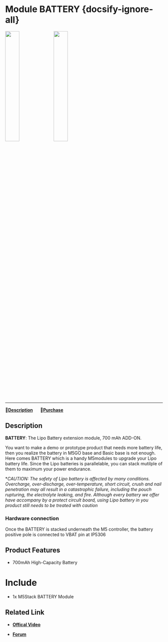 # Module BATTERY  {docsify-ignore-all}

<img src="assets/img/product_pics/module/module_battery_01.png" width="30%" height="30%"> <img src="assets/img/product_pics/module/module_battery_02.png" width="30%" height="30%">

***

:memo:**[Description](#Description)**&nbsp;&nbsp;&nbsp;&nbsp;&nbsp;&nbsp;🛒**[Purchase](https://www.aliexpress.com/store/product/M5Stack-Official-In-Stock-Battery-Module-for-Arduino-ESP32-Core-Development-Kit-Capacity-700mAh-Stackable-IoT/3226069_32839688875.html)**

## Description

**BATTERY**:  The Lipo Battery extension module, 700 mAh ADD-ON.

You want to make a demo or prototype product that needs more battery life, then you realize the battery in M5GO base and Basic base is not enough. Here comes BATTERY which is a handy M5modules to upgrade your Lipo battery life. Since the Lipo batteries is parallelable, you can stack mutilple of them to maximum your power endurance.

**CAUTION: The safety of Lipo battery is affected by many conditions. Overcharge, over-discharge, over-temperature, short circuit, crush and nail penetration may all result in a catastrophic failure, including the pouch rupturing, the electrolyte leaking, and fire. Although every battery we offer have accompany by a protect circult board, using Lipo battery in you product still needs to be treated with caution*

### Hardware connection

Once the BATTERY is stacked underneath the M5 controller, the battery positive pole is connected to VBAT pin at IP5306

## Product Features

-  700mAh High-Capacity Battery

# Include

-  1x M5Stack BATTERY Module

## Related Link

- **[Offical Video](https://www.youtube.com/channel/UCozgFVglWYQXbvTmGyS739w)**

- **[Forum](http://forum.m5stack.com/)**


